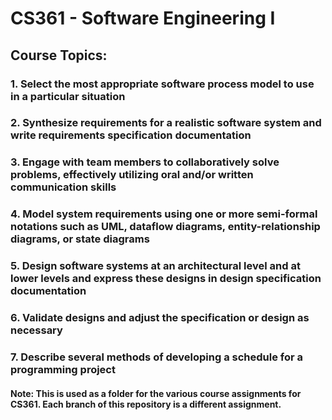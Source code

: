 # CS361 - Software Engineering I

## Course Topics:
### 1. Select the most appropriate software process model to use in a particular situation
### 2. Synthesize requirements for a realistic software system and write requirements specification documentation
### 3. Engage with team members to collaboratively solve problems, effectively utilizing oral and/or written communication skills
### 4. Model system requirements using one or more semi-formal notations such as UML, dataflow diagrams, entity-relationship diagrams, or state diagrams
### 5. Design software systems at an architectural level and at lower levels and express these designs in design specification documentation
### 6. Validate designs and adjust the specification or design as necessary
### 7. Describe several methods of developing a schedule for a programming project

#### Note: This is used as a folder for the various course assignments for CS361. Each branch of this repository is a different assignment.
